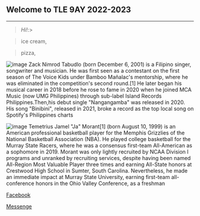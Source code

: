 ## Welcome to TLE 9AY 2022-2023
---
>*Hi!*:>

>ice cream,

>pizza,

![image](https://user-images.githubusercontent.com/118234208/203453114-1c954f95-89e2-4f55-b4aa-c3e7f9cbb484.png)
Zack Nimrod Tabudlo (born December 6, 2001) is a Filipino singer, songwriter and musician. He was first seen as a contestant on the first season of The Voice Kids under Bamboo Mañalac's mentorship, where he was eliminated in the competition's second round.[1] He later began his musical career in 2018 before he rose to fame in 2020 when he joined MCA Music (now UMG Philippines) through sub-label Island Records Philippines.Then,his debut single "Nangangamba" was released in 2020. His song "Binibini", released in 2021, broke a record as the top local song on Spotify's Philippines charts

![image](https://user-images.githubusercontent.com/118234208/203452896-724c9f99-f131-4d85-8630-5198c24c644a.png)
Temetrius Jamel "Ja" Morant[1] (born August 10, 1999) is an American professional basketball player for the Memphis Grizzlies of the National Basketball Association (NBA). He played college basketball for the Murray State Racers, where he was a consensus first-team All-American as a sophomore in 2019.
Morant was only lightly recruited by NCAA Division I programs and unranked by recruiting services, despite having been named All-Region Most Valuable Player three times and earning All-State honors at Crestwood High School in Sumter, South Carolina. Nevertheless, he made an immediate impact at Murray State University, earning first-team all-conference honors in the Ohio Valley Conference, as a freshman

[Facebook](https://www.facebook.com/bazar)

[Messenge](https://www.messenger.com)

